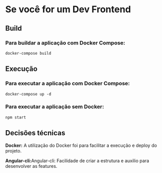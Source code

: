 # Se você for um Dev Frontend

## Build

### Para buildar a aplicação com Docker Compose:
```
docker-compose build
```

## Execução

### Para executar a aplicação com Docker Compose:
```
docker-compose up -d
```

### Para executar a aplicação sem Docker:
```
npm start
```

## Decisões técnicas

<b>Docker:</b> A utilização do Docker foi para facilitar a execução e deploy do projeto.

<b>Angular-cli:</b>Angular-cli: Facilidade de criar a estrutura e auxilio para desenvolver as features.
